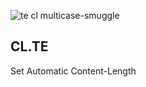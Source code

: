 ![te cl multicase-smuggle](https://github.com/user-attachments/assets/1d8637cd-dcd7-4449-b923-8a5015f516d4)

## CL.TE

Set Automatic Content-Length
